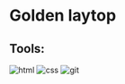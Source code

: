 # Golden laytop

## Tools:
![html](https://img.shields.io/badge/-HTML-090909?style=for-the-badge&logo=html5&logoColor=F36208)
![css](https://img.shields.io/badge/-CSS-090909?style=for-the-badge&logo=CSS3&logoColor=47C5FB)
![git](https://img.shields.io/badge/-git-090909?style=for-the-badge&logo=git&logoColor=F36208)
